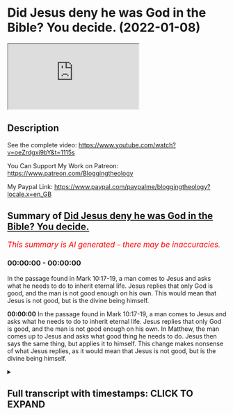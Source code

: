 # Did Jesus deny he was God in the Bible? You decide. (2022-01-08)

<iframe loading='lazy' src='https://www.youtube.com/embed/Ch0T5K1O5y4'></iframe>

## Description

See the complete video: https://www.youtube.com/watch?v=oeZrdgxi9bY&t=1115s

You Can Support My Work on Patreon:
https://www.patreon.com/Bloggingtheology

My Paypal Link: 
https://www.paypal.com/paypalme/bloggingtheology?locale.x=en_GB

## Summary of [Did Jesus deny he was God in the Bible? You decide.](https://www.youtube.com/watch?v=Ch0T5K1O5y4)


*<span style="color:red; font-size:125%">This summary is AI generated - there may be inaccuracies</span>. [](/)*

### <a onclick="modifyYTiframeseektime('0')">00:00:00</a> - <a onclick="modifyYTiframeseektime('0')">00:00:00</a>

In the passage found in Mark 10:17-19, a man comes to Jesus and asks what he needs to do to inherit eternal life. Jesus replies that only God is good, and the man is not good enough on his own. This would mean that Jesus is not good, but is the divine being himself.

**<a onclick="modifyYTiframeseektime('0')">00:00:00</a>** In the passage found in Mark 10:17-19, a man comes to Jesus and asks what he needs to do to inherit eternal life. Jesus replies that only God is good, and the man is not good enough on his own. In Matthew, the man comes up to Jesus and asks what good thing he needs to do. Jesus then says the same thing, but applies it to himself. This change makes nonsense of what Jesus replies, as it would mean that Jesus is not good, but is the divine being himself.

<details><summary><h2>Full transcript with timestamps: CLICK TO EXPAND</h2></summary>

<a onclick="modifyYTiframeseektime('2')">0:00:02</a> dr um dale martin who i've had the  
<a onclick="modifyYTiframeseektime('3')">0:00:03</a> privilege of speaking to him on several  
<a onclick="modifyYTiframeseektime('5')">0:00:05</a> occasions i know he's a friend of yours  
<a onclick="modifyYTiframeseektime('7')">0:00:07</a> um  
<a onclick="modifyYTiframeseektime('8')">0:00:08</a> um has said in his view one of the most  
<a onclick="modifyYTiframeseektime('10')">0:00:10</a> securely historically reliable passages  
<a onclick="modifyYTiframeseektime('12')">0:00:12</a> in these synoptic gospels is the passage  
<a onclick="modifyYTiframeseektime('14')">0:00:14</a> found in mark 10 verses 17 18 and 19 a  
<a onclick="modifyYTiframeseektime('18')">0:00:18</a> man comes to jesus says good teacher  
<a onclick="modifyYTiframeseektime('20')">0:00:20</a> what must i do to inherit eternal life  
<a onclick="modifyYTiframeseektime('22')">0:00:22</a> jesus says why do you call me good  
<a onclick="modifyYTiframeseektime('23')">0:00:23</a> there's no one good but god alone obey  
<a onclick="modifyYTiframeseektime('25')">0:00:25</a> the commandments etcetera  
<a onclick="modifyYTiframeseektime('27')">0:00:27</a> and the reason seems to be that here we  
<a onclick="modifyYTiframeseektime('29')">0:00:29</a> have an apparent denial by jesus on the  
<a onclick="modifyYTiframeseektime('31')">0:00:31</a> lips of jesus in mark i know it's  
<a onclick="modifyYTiframeseektime('33')">0:00:33</a> slightly different in matthew um that he  
<a onclick="modifyYTiframeseektime('35')">0:00:35</a> is in any way identifying himself as god  
<a onclick="modifyYTiframeseektime('38')">0:00:38</a> or the divine being you know why do you  
<a onclick="modifyYTiframeseektime('40')">0:00:40</a> call me good there's no one good but god  
<a onclick="modifyYTiframeseektime('42')">0:00:42</a> alone now did you share uh if i can put  
<a onclick="modifyYTiframeseektime('44')">0:00:44</a> it in this personal way do you share  
<a onclick="modifyYTiframeseektime('46')">0:00:46</a> dale's uh  
<a onclick="modifyYTiframeseektime('47')">0:00:47</a> um the confidence that this is a a very  
<a onclick="modifyYTiframeseektime('49')">0:00:49</a> reliable  
<a onclick="modifyYTiframeseektime('50')">0:00:50</a> episode in the gospels  
<a onclick="modifyYTiframeseektime('52')">0:00:52</a> yeah we've had a number of arguments  
<a onclick="modifyYTiframeseektime('54')">0:00:54</a> about these verses  
<a onclick="modifyYTiframeseektime('55')">0:00:55</a> deal martin and i  
<a onclick="modifyYTiframeseektime('60')">0:01:00</a> we both agree that this this does look  
<a onclick="modifyYTiframeseektime('61')">0:01:01</a> like something that's historical that  
<a onclick="modifyYTiframeseektime('63')">0:01:03</a> jesus said right and it actually is  
<a onclick="modifyYTiframeseektime('65')">0:01:05</a> important that matthew changes it yes  
<a onclick="modifyYTiframeseektime('67')">0:01:07</a> because matthew changes it so jesus no  
<a onclick="modifyYTiframeseektime('70')">0:01:10</a> longer says what he says in mark  
<a onclick="modifyYTiframeseektime('72')">0:01:12</a> so in mark the man comes up and says a  
<a onclick="modifyYTiframeseektime('75')">0:01:15</a> good teacher what must i have for return  
<a onclick="modifyYTiframeseektime('77')">0:01:17</a> do for eternal life and why do you call  
<a onclick="modifyYTiframeseektime('79')">0:01:19</a> me good  
<a onclick="modifyYTiframeseektime('80')">0:01:20</a> god alone is good in matthew  
<a onclick="modifyYTiframeseektime('83')">0:01:23</a> you have the word good still but he puts  
<a onclick="modifyYTiframeseektime('85')">0:01:25</a> in a different place in matthew  
<a onclick="modifyYTiframeseektime('90')">0:01:30</a> matthew the man comes up to jesus and  
<a onclick="modifyYTiframeseektime('92')">0:01:32</a> says teacher  
<a onclick="modifyYTiframeseektime('93')">0:01:33</a> what good thing must i do for eternal  
<a onclick="modifyYTiframeseektime('97')">0:01:37</a> life so he is good but now it's not  
<a onclick="modifyYTiframeseektime('98')">0:01:38</a> applied to jesus it's applied to the  
<a onclick="modifyYTiframeseektime('100')">0:01:40</a> thing he has to do  
<a onclick="modifyYTiframeseektime('101')">0:01:41</a> and it ends up making nonsense of what  
<a onclick="modifyYTiframeseektime('103')">0:01:43</a> jesus replies because then jesus replies  
<a onclick="modifyYTiframeseektime('106')">0:01:46</a> why do you ask me about the good well  
<a onclick="modifyYTiframeseektime('107')">0:01:47</a> you're the messiah you should know about  
<a onclick="modifyYTiframeseektime('109')">0:01:49</a> these things  
<a onclick="modifyYTiframeseektime('111')">0:01:51</a> but in  
<a onclick="modifyYTiframeseektime('112')">0:01:52</a> in mark he does say this the argument  
<a onclick="modifyYTiframeseektime('114')">0:01:54</a> that dale martin and i have had about it  
<a onclick="modifyYTiframeseektime('116')">0:01:56</a> is what is jesus denying  
<a onclick="modifyYTiframeseektime('118')">0:01:58</a> he says why do you ask why do you call  
<a onclick="modifyYTiframeseektime('120')">0:02:00</a> me good god alone is good dale thinks  
<a onclick="modifyYTiframeseektime('123')">0:02:03</a> that's a denial that he's god and i  
<a onclick="modifyYTiframeseektime('126')">0:02:06</a> think he might he might be right about  
<a onclick="modifyYTiframeseektime('127')">0:02:07</a> that he i think that's a perfect that's  
<a onclick="modifyYTiframeseektime('130')">0:02:10</a> a very good way of reading it but  
<a onclick="modifyYTiframeseektime('132')">0:02:12</a> another way of reading is that he's  
<a onclick="modifyYTiframeseektime('134')">0:02:14</a> denying being good  
<a onclick="modifyYTiframeseektime('136')">0:02:16</a> why do you call me good  
<a onclick="modifyYTiframeseektime('138')">0:02:18</a> only god is good  
<a onclick="modifyYTiframeseektime('140')">0:02:20</a> so it might those two things might kind  
<a onclick="modifyYTiframeseektime('142')">0:02:22</a> of gel together  
<a onclick="modifyYTiframeseektime('144')">0:02:24</a> yeah um  
<a onclick="modifyYTiframeseektime('145')">0:02:25</a> i mean  
<a onclick="modifyYTiframeseektime('146')">0:02:26</a> there's a humble jew you know he's not  
<a onclick="modifyYTiframeseektime('148')">0:02:28</a> glorifying himself he he's saying that  
<a onclick="modifyYTiframeseektime('150')">0:02:30</a> why do you this word only really belongs  
<a onclick="modifyYTiframeseektime('153')">0:02:33</a> and it's true significance with god  
<a onclick="modifyYTiframeseektime('154')">0:02:34</a> himself he's being very humble doesn't  
<a onclick="modifyYTiframeseektime('156')">0:02:36</a> mean that he's a a terrible sinner or  
<a onclick="modifyYTiframeseektime('157')">0:02:37</a> he's saying oh i'm a bad person he's  
<a onclick="modifyYTiframeseektime('159')">0:02:39</a> just saying  
<a onclick="modifyYTiframeseektime('160')">0:02:40</a> use that language of god there may be  
<a onclick="modifyYTiframeseektime('162')">0:02:42</a> some spiritual pious motif there or  
<a onclick="modifyYTiframeseektime('164')">0:02:44</a> something  
<a onclick="modifyYTiframeseektime('165')">0:02:45</a> yeah  
<a onclick="modifyYTiframeseektime('166')">0:02:46</a> it could be and it's so but so i think  
<a onclick="modifyYTiframeseektime('168')">0:02:48</a> it might be a denial that he's god but  
<a onclick="modifyYTiframeseektime('171')">0:02:51</a> but it's not a it's not a uh  
<a onclick="modifyYTiframeseektime('173')">0:02:53</a> cut right case for for me  
<a onclick="modifyYTiframeseektime('176')">0:02:56</a> so if if um if jesus is not denying he's  
<a onclick="modifyYTiframeseektime('179')">0:02:59</a> god that what would be the motive in  
<a onclick="modifyYTiframeseektime('180')">0:03:00</a> matthew changing the words of jesus uh  
<a onclick="modifyYTiframeseektime('183')">0:03:03</a> then to remove that what's matthew  
<a onclick="modifyYTiframeseektime('185')">0:03:05</a> removing is it just the sense that jesus  
<a onclick="modifyYTiframeseektime('186')">0:03:06</a> is being denying he's good then i  
<a onclick="modifyYTiframeseektime('188')">0:03:08</a> suppose  
<a onclick="modifyYTiframeseektime('189')">0:03:09</a> yeah it's it's one or the other it's  
<a onclick="modifyYTiframeseektime('191')">0:03:11</a> either that matthew's  
<a onclick="modifyYTiframeseektime('193')">0:03:13</a> or both but uh but matthew doesn't like  
<a onclick="modifyYTiframeseektime('195')">0:03:15</a> the idea that jesus is somehow claiming  
<a onclick="modifyYTiframeseektime('198')">0:03:18</a> either not to be good or not to be god  
<a onclick="modifyYTiframeseektime('200')">0:03:20</a> or possibly both  
<a onclick="modifyYTiframeseektime('202')">0:03:22</a> and so uh so he changes it uh luke keeps  
<a onclick="modifyYTiframeseektime('206')">0:03:26</a> it uh but you know matthew had a problem  
<a onclick="modifyYTiframeseektime('208')">0:03:28</a> with  

</details>
